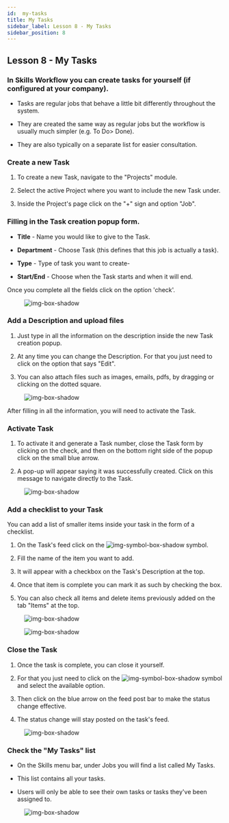 ```yaml
---
id:  my-tasks
title: My Tasks
sidebar_label: Lesson 8 - My Tasks
sidebar_position: 8
---
```


## Lesson 8 - My Tasks

<h3>In Skills Workflow you can create tasks for yourself (if configured at your company).</h3>

- Tasks are regular jobs that behave a little bit differently throughout the system.

- They are created the same way as regular jobs but the workflow is usually much simpler (e.g. To Do> Done).

- They are also typically on a separate list for easier consultation.

### Create a new Task

1. To create a new Task, navigate to the "Projects" module.

2. Select the active Project where you want to include the new Task under.

3. Inside the Project's page click on the "+" sign and option "Job".

### Filling in the Task creation popup form. 

- **Title** - Name you would like to give to the Task.

- **Department** - Choose Task (this defines that this job is actually a task).

- **Type** - Type of task you want to create-

- **Start/End** - Choose when the Task starts and when it will end.

Once you complete all the fields click on the option 'check'.

<figure>

![img-box-shadow](/img/university/project-management/project-management-lesson8-1.png)
<figcaption></figcaption>
</figure>

### Add a Description and upload files

1. Just type in all the information on the description inside the new Task creation popup.

2. At any time you can change the Description. For that you just need to click on the option that says "Edit".

3. You can also attach files such as images, emails, pdfs, by dragging or clicking on the dotted square.

<figure>

![img-box-shadow](/img/university/project-management/project-management-lesson8-2.png)
<figcaption></figcaption>
</figure>

After filling in all the information, you will need to activate the Task.

### Activate Task

1. To activate it and generate a Task number, close the Task form by clicking on the check, and then on the bottom right side of the popup click on the small blue arrow.

2. A pop-up will appear saying it was successfully created. Click on this message to navigate directly to the Task.

<figure>

![img-box-shadow](/img/university/project-management/project-management-lesson8-3.png)
<figcaption></figcaption>
</figure>

### Add a checklist to your Task

You can add a list of smaller items inside your task in the form of a checklist.

1. On the Task's feed click on the ![img-symbol-box-shadow](/img/university/project-management/project-management-lesson8-symbol-1.PNG) symbol.

2. Fill the name of the item you want to add.

3. It will appear with a checkbox on the Task's Description at the top.

4. Once that item is complete you can mark it as such by checking the box.

5. You can also check all items and delete items previously added on the tab "Items" at the top.

<figure>

![img-box-shadow](/img/university/project-management/project-management-lesson8-4.png)
<figcaption></figcaption>
</figure>

<figure>

![img-box-shadow](/img/university/project-management/project-management-lesson8-5.png)
<figcaption></figcaption>
</figure>

### Close the Task

1. Once the task is complete, you can close it yourself.

2. For that you just need to click on the ![img-symbol-box-shadow](/img/university/project-management/project-management-lesson8-symbol-2.png) symbol and select the available option.

3. Then click on the blue arrow on the feed post bar to make the status change effective.

4. The status change will stay posted on the task's feed.

<figure>

![img-box-shadow](/img/university/project-management/project-management-lesson8-6.png)
<figcaption></figcaption>
</figure>

### Check the "My Tasks" list

- On the Skills menu bar, under Jobs you will find a list called My Tasks.

- This list contains all your tasks.

- Users will only be able to see their own tasks or tasks they've been assigned to.

<figure>

![img-box-shadow](/img/university/project-management/project-management-lesson8-7.png)
<figcaption></figcaption>
</figure>

